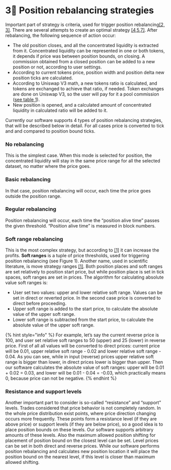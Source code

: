# 3⃣ Position rebalancing strategies

Important part of strategy is criteria, used for trigger position rebalancing[\[2, 3\]](information-sources.md). There are several attempts to create an optimal strategy [\[4,5,7\]](information-sources.md). After rebalancing, the following sequence of action occur:

* The old position closes, and all the concentrated liquidity is extracted from it. Concentrated liquidity can be represented in one or both tokens, it depends if price was between position bounds, on closing. A commission obtained from a closed position can be added to a new position or not, according to user settings.
* According to current tokens price, position width and position delta new position ticks are calculated.
* According to Uniswap V3 math, a new tokens ratio is calculated, and tokens are exchanged to achieve that ratio, if needed. Token exchanges are done on Uniswap V3, so the user will pay for it a pool commission ([see table 1](how-it-works.md#table-1.-tick-spaces-for-different-pool-commissions.)).
* New position is opened, and a calculated amount of concentrated liquidity in calculated ratio will be added to it.

Currently our software supports 4 types of position rebalancing strategies, that will be described below in detail. For all cases price is converted to tick and and compared to position bound ticks.

### No rebalancing

This is the simplest case. When this mode is selected for position, the concentrated liquidity will stay in the same price range for all the selected dataset, no matter where the price goes.

### **Basic rebalancing**

In that case, position rebalancing will occur, each time the price goes outside the position range.

### **Regular rebalancing**

Position rebalancing will occur, each time the “position alive time” passes the given threshold. “Position alive time” is measured in block numbers.

### **Soft range rebalancing**

This is the most complex strategy, but according to [\[1\]](information-sources.md) it can increase the profits. **Soft ranges** is a tuple of price thresholds, used for triggering position rebalancing (see Figure 1). Another name, used in scientific literature, is move strategy ranges [\[1\]](information-sources.md). Both position places and soft ranges are set relatively to position start price, but while position place is set in tick spaces, soft ranges are set in prices. The algorithm for calculating absolute value soft ranges is:

* User set two values: upper and lower relative soft range. Values can be set in direct or reverted price. In the second case price is converted to direct before proceeding.
* Upper soft range is added to the start price, to calculate the absolute value of the upper soft range.
* Lower soft range is subtracted from the start price, to calculate the absolute value of the upper soft range.

{% hint style="info" %}
For example, let’s say the current reverse price is 100, and user set relative soft ranges to 50 (upper) and 25 (lower) in reverse price. First of all all values will be converted to direct prices: current price will be 0.01, upper relative soft range - 0.02 and lower relative soft range - 0.04. As you can see, while in input (reverse) prices upper relative soft range is bigger than lower, in direct prices lower is bigger than upper. Then our software calculates the absolute value of soft ranges: upper will be 0.01 + 0.02 = 0.03, and lower will be 0.01 - 0.04 = -0.03, which practically means 0, because price can not be negative.
{% endhint %}

### **Resistance and support levels**

Another important part to consider is so-called “resistance” and “support” levels. Trades considered that price behavior is not completely random. In the whole price distribution exist points, where price direction changing occurs more frequently. These points form a resistance level (if they are above price) or support levels (if they are below price), so a good idea is to place position bounds on these levels. Our software supports arbitrary amounts of these levels. Also the maximum allowed position shifting for placement of position bound on the closest level can be set. Level prices can be set in both direct and reverse prices. While our software performs position rebalancing and calculates new position location it will place the position bound on the nearest level, if this level is closer than maximum allowed shifting.
